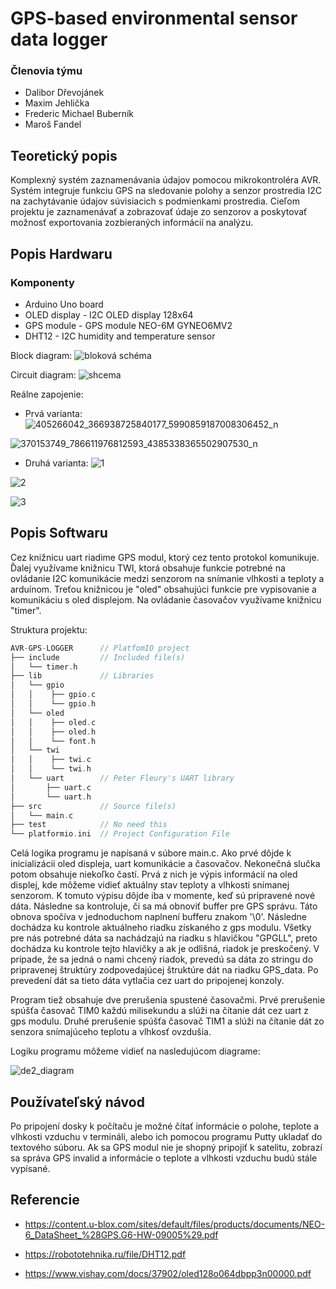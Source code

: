 # GPS-based environmental sensor data logger

### Členovia týmu

* Dalibor Dřevojánek
* Maxim Jehlička
* Frederic Michael Buberník
* Maroš Fandel 

## Teoretický popis 

Komplexný systém zaznamenávania údajov pomocou mikrokontroléra AVR. Systém integruje funkciu GPS na sledovanie polohy a senzor prostredia I2C na zachytávanie údajov súvisiacich s podmienkami prostredia. Cieľom projektu je zaznamenávať a zobrazovať údaje zo senzorov a poskytovať možnosť exportovania zozbieraných informácií na analýzu.

## Popis Hardwaru

### Komponenty
* Arduino Uno board
* OLED display - I2C OLED display 128x64
* GPS module - GPS module NEO-6M GYNEO6MV2
* DHT12 - I2C humidity and temperature sensor

Block diagram:
![bloková schéma](https://github.com/dalibor-osu/avr-gps-logger/assets/124789239/aecf42dd-40f4-42b7-9335-89453f5ede8b)

Circuit diagram:
![shcema](https://github.com/dalibor-osu/avr-gps-logger/assets/124789239/10efadbf-f61a-4e46-8765-3eac135d7ddb)

Reálne zapojenie:
* Prvá varianta:
![405266042_366938725840177_5990859187008306452_n](https://github.com/Bubo8521/digital_electronics-2/assets/124887713/6e1b9259-d891-40e4-b476-ed13594b3523)

![370153749_786611976812593_4385338365502907530_n](https://github.com/dalibor-osu/avr-gps-logger/assets/124789239/f20758bb-d2ec-438a-bbb1-ed6dc5454a18)

* Druhá varianta:
![1](https://github.com/dalibor-osu/avr-gps-logger/assets/124789239/172508a6-c2c8-4e4d-a066-e0fd3001a7e8)

![2](https://github.com/dalibor-osu/avr-gps-logger/assets/124789239/b3f3c8ab-14ad-4d99-8db4-f4bfcdb9ae16)

![3](https://github.com/dalibor-osu/avr-gps-logger/assets/124789239/8035de33-d2a5-407f-83c7-5f127132864c)

## Popis Softwaru

Cez knižnicu uart riadime GPS modul, ktorý cez tento protokol komunikuje. Ďalej využívame knižnicu TWI, ktorá obsahuje funkcie potrebné na ovládanie I2C komunikácie medzi senzorom na snímanie vlhkosti a teploty a arduínom. Treťou knižnicou je "oled" obsahujúci funkcie pre vypisovanie a komunikáciu s oled displejom. Na ovládanie časovačov využívame knižnicu "timer".

 Struktura projektu:

   ```c
   AVR-GPS-LOGGER      // PlatfomIO project
   ├── include         // Included file(s)
   │   └── timer.h
   ├── lib             // Libraries
   │   └── gpio
   │   │    ├── gpio.c
   │   │    └── gpio.h
   │   └── oled
   │   │    ├── oled.c
   │   │    ├── oled.h
   │   │    └── font.h
   │   └── twi
   │   │    ├── twi.c 
   │   │    └── twi.h
   │   └── uart        // Peter Fleury's UART library
   │       ├── uart.c
   │       └── uart.h
   ├── src             // Source file(s)      
   │   └── main.c
   ├── test            // No need this
   └── platformio.ini  // Project Configuration File
   ```

Celá logika programu je napísaná v súbore main.c. Ako prvé dôjde k inicializácii oled displeja, uart komunikácie a časovačov. Nekonečná slučka potom obsahuje niekoľko častí. Prvá z nich je výpis informácií na oled displej, kde môžeme vidieť aktuálny stav teploty a vlhkosti snímanej senzorom. K tomuto výpisu dôjde iba v momente, keď sú pripravené nové dáta. Následne sa kontroluje, či sa má obnoviť buffer pre GPS správu. Táto obnova spočíva v jednoduchom naplnení bufferu znakom '\0'. Následne dochádza ku kontrole aktuálneho riadku získaného z gps modulu. Všetky pre nás potrebné dáta sa nachádzajú na riadku s hlavičkou "GPGLL", preto dochádza ku kontrole tejto hlavičky a ak je odlišná, riadok je preskočený. V prípade, že sa jedná o nami chcený riadok, prevedú sa dáta zo stringu do pripravenej štruktúry zodpovedajúcej štruktúre dát na riadku GPS_data. Po prevedení dát sa tieto dáta vytlačia cez uart do pripojenej konzoly.

Program tiež obsahuje dve prerušenia spustené časovačmi. Prvé prerušenie spúšťa časovač TIM0 každú milisekundu a slúži na čítanie dát cez uart z gps modulu. Druhé prerušenie spúšťa časovač TIM1 a slúži na čítanie dát zo senzora snímajúceho teplotu a vlhkosť ovzdušia.

Logiku programu môžeme vidieť na nasledujúcom diagrame:

![de2_diagram](https://github.com/dalibor-osu/avr-gps-logger/assets/77931392/ad0bc3f7-5111-47fc-8da6-ba7eb121a62b)

## Používateľský návod

Po pripojení dosky k počítaču je možné čítať informácie o polohe, teplote a vlhkosti vzduchu v termináli, alebo ich pomocou programu Putty ukladať do textového súboru. Ak sa GPS modul nie je shopný pripojiť k satelitu, zobrazí sa správa GPS invalid a informácie o teplote a vlhkosti vzduchu budú stále vypísané.
 
## Referencie
* https://content.u-blox.com/sites/default/files/products/documents/NEO-6_DataSheet_%28GPS.G6-HW-09005%29.pdf
 
* https://robototehnika.ru/file/DHT12.pdf
  
* https://www.vishay.com/docs/37902/oled128o064dbpp3n00000.pdf
